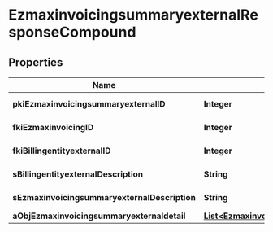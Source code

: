 

# EzmaxinvoicingsummaryexternalResponseCompound

## Properties

Name | Type | Description | Notes
------------ | ------------- | ------------- | -------------
**pkiEzmaxinvoicingsummaryexternalID** | **Integer** | The unique ID of the Ezmaxinvoicingsummaryexternal |  [optional]
**fkiEzmaxinvoicingID** | **Integer** | The unique ID of the Ezmaxinvoicing |  [optional]
**fkiBillingentityexternalID** | **Integer** | The unique ID of the Billingentityexternal | 
**sBillingentityexternalDescription** | **String** | The description of the Billingentityexternal | 
**sEzmaxinvoicingsummaryexternalDescription** | **String** | The description of the Ezmaxinvoicingsummaryexternal | 
**aObjEzmaxinvoicingsummaryexternaldetail** | [**List&lt;EzmaxinvoicingsummaryexternaldetailResponseCompound&gt;**](EzmaxinvoicingsummaryexternaldetailResponseCompound.md) |  | 




